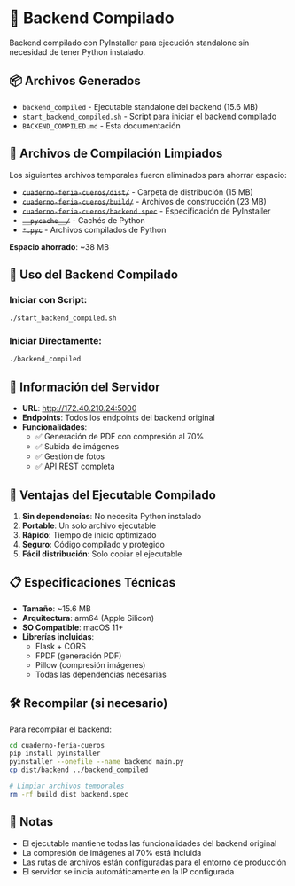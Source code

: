 # 🔧 Backend Compilado

Backend compilado con PyInstaller para ejecución standalone sin necesidad de tener Python instalado.

## 📦 Archivos Generados

- `backend_compiled` - Ejecutable standalone del backend (15.6 MB)
- `start_backend_compiled.sh` - Script para iniciar el backend compilado
- `BACKEND_COMPILED.md` - Esta documentación

## 🧹 Archivos de Compilación Limpiados

Los siguientes archivos temporales fueron eliminados para ahorrar espacio:
- ~~`cuaderno-feria-cueros/dist/`~~ - Carpeta de distribución (15 MB) 
- ~~`cuaderno-feria-cueros/build/`~~ - Archivos de construcción (23 MB)
- ~~`cuaderno-feria-cueros/backend.spec`~~ - Especificación de PyInstaller
- ~~`__pycache__/`~~ - Cachés de Python
- ~~`*.pyc`~~ - Archivos compilados de Python

**Espacio ahorrado**: ~38 MB

## 🚀 Uso del Backend Compilado

### Iniciar con Script:
```bash
./start_backend_compiled.sh
```

### Iniciar Directamente:
```bash
./backend_compiled
```

## 📡 Información del Servidor

- **URL**: http://172.40.210.24:5000
- **Endpoints**: Todos los endpoints del backend original
- **Funcionalidades**: 
  - ✅ Generación de PDF con compresión al 70%
  - ✅ Subida de imágenes
  - ✅ Gestión de fotos
  - ✅ API REST completa

## 🔧 Ventajas del Ejecutable Compilado

1. **Sin dependencias**: No necesita Python instalado
2. **Portable**: Un solo archivo ejecutable
3. **Rápido**: Tiempo de inicio optimizado
4. **Seguro**: Código compilado y protegido
5. **Fácil distribución**: Solo copiar el ejecutable

## 📋 Especificaciones Técnicas

- **Tamaño**: ~15.6 MB
- **Arquitectura**: arm64 (Apple Silicon)
- **SO Compatible**: macOS 11+
- **Librerías incluidas**: 
  - Flask + CORS
  - FPDF (generación PDF)
  - Pillow (compresión imágenes)
  - Todas las dependencias necesarias

## 🛠️ Recompilar (si necesario)

Para recompilar el backend:

```bash
cd cuaderno-feria-cueros
pip install pyinstaller
pyinstaller --onefile --name backend main.py
cp dist/backend ../backend_compiled

# Limpiar archivos temporales
rm -rf build dist backend.spec
```

## 📝 Notas

- El ejecutable mantiene todas las funcionalidades del backend original
- La compresión de imágenes al 70% está incluida
- Las rutas de archivos están configuradas para el entorno de producción
- El servidor se inicia automáticamente en la IP configurada
